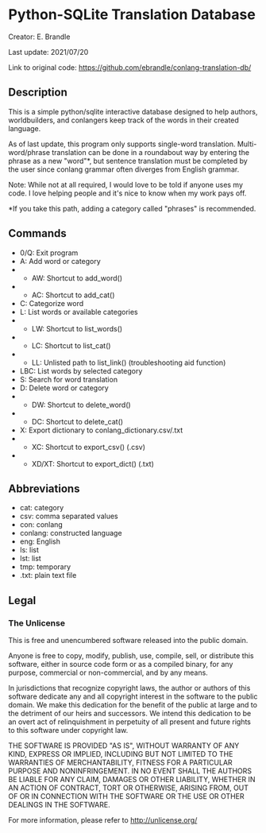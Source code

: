 # Python-SQLite Translation Database
Creator: E. Brandle

Last update: 2021/07/20

Link to original code: https://github.com/ebrandle/conlang-translation-db/

## Description
This is a simple python/sqlite interactive database designed to help authors, worldbuilders, and conlangers keep track of the words in their created language.

As of last update, this program only supports single-word translation. Multi-word/phrase translation can be done in a roundabout way by entering the phrase as a new "word"\*, but sentence translation must be completed by the user since conlang grammar often diverges from English grammar.

Note: While not at all required, I would love to be told if anyone uses my code. I love helping people and it's nice to know when my work pays off.

\*If you take this path, adding a category called "phrases" is recommended.

## Commands
- 0/Q: Exit program
- A: Add word or category
- - AW: Shortcut to add_word()
- - AC: Shortcut to add_cat()
- C: Categorize word
- L: List words or available categories
- - LW: Shortcut to list_words()
- - LC: Shortcut to list_cat()
- - LL: Unlisted path to list_link() (troubleshooting aid function)
- LBC: List words by selected category
- S: Search for word translation
- D: Delete word or category
- - DW: Shortcut to delete_word()
- - DC: Shortcut to delete_cat()
- X: Export dictionary to conlang_dictionary.csv/.txt
- - XC: Shortcut to export_csv() (.csv)
- - XD/XT: Shortcut to export_dict() (.txt)

## Abbreviations
- cat: category
- csv: comma separated values
- con: conlang
- conlang: constructed language
- eng: English
- ls: list
- lst: list
- tmp: temporary
- .txt: plain text file

## Legal
### The Unlicense
This is free and unencumbered software released into the public domain.

Anyone is free to copy, modify, publish, use, compile, sell, or
distribute this software, either in source code form or as a compiled
binary, for any purpose, commercial or non-commercial, and by any
means.

In jurisdictions that recognize copyright laws, the author or authors
of this software dedicate any and all copyright interest in the
software to the public domain. We make this dedication for the benefit
of the public at large and to the detriment of our heirs and
successors. We intend this dedication to be an overt act of
relinquishment in perpetuity of all present and future rights to this
software under copyright law.

THE SOFTWARE IS PROVIDED "AS IS", WITHOUT WARRANTY OF ANY KIND,
EXPRESS OR IMPLIED, INCLUDING BUT NOT LIMITED TO THE WARRANTIES OF
MERCHANTABILITY, FITNESS FOR A PARTICULAR PURPOSE AND NONINFRINGEMENT.
IN NO EVENT SHALL THE AUTHORS BE LIABLE FOR ANY CLAIM, DAMAGES OR
OTHER LIABILITY, WHETHER IN AN ACTION OF CONTRACT, TORT OR OTHERWISE,
ARISING FROM, OUT OF OR IN CONNECTION WITH THE SOFTWARE OR THE USE OR
OTHER DEALINGS IN THE SOFTWARE.

For more information, please refer to <http://unlicense.org/>
